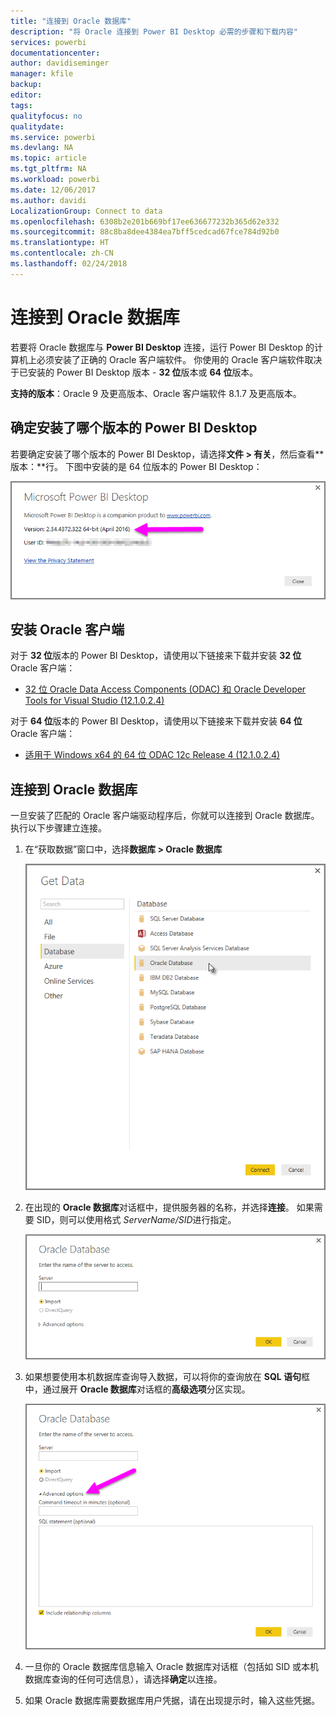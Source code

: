 ```yaml
---
title: "连接到 Oracle 数据库"
description: "将 Oracle 连接到 Power BI Desktop 必需的步骤和下载内容"
services: powerbi
documentationcenter: 
author: davidiseminger
manager: kfile
backup: 
editor: 
tags: 
qualityfocus: no
qualitydate: 
ms.service: powerbi
ms.devlang: NA
ms.topic: article
ms.tgt_pltfrm: NA
ms.workload: powerbi
ms.date: 12/06/2017
ms.author: davidi
LocalizationGroup: Connect to data
ms.openlocfilehash: 6308b2e201b669bf17ee636677232b365d62e332
ms.sourcegitcommit: 88c8ba8dee4384ea7bff5cedcad67fce784d92b0
ms.translationtype: HT
ms.contentlocale: zh-CN
ms.lasthandoff: 02/24/2018
---
```

# <a name="connect-to-an-oracle-database"></a>连接到 Oracle 数据库
若要将 Oracle 数据库与 **Power BI Desktop** 连接，运行 Power BI Desktop 的计算机上必须安装了正确的 Oracle 客户端软件。 你使用的 Oracle 客户端软件取决于已安装的 Power BI Desktop 版本 - **32 位**版本或 **64 位**版本。

**支持的版本**：Oracle 9 及更高版本、Oracle 客户端软件 8.1.7 及更高版本。

## <a name="determining-which-version-of-power-bi-desktop-is-installed"></a>确定安装了哪个版本的 Power BI Desktop
若要确定安装了哪个版本的 Power BI Desktop，请选择**文件 > 有关**，然后查看**版本：**行。 下图中安装的是 64 位版本的 Power BI Desktop：

![](media/desktop-connect-oracle-database/connect-oracle-database_1.png)

## <a name="installing-the-oracle-client"></a>安装 Oracle 客户端
对于 **32 位**版本的 Power BI Desktop，请使用以下链接来下载并安装 **32 位** Oracle 客户端：

* [32 位 Oracle Data Access Components (ODAC) 和 Oracle Developer Tools for Visual Studio (12.1.0.2.4)](http://www.oracle.com/technetwork/topics/dotnet/utilsoft-086879.html)

对于 **64 位**版本的 Power BI Desktop，请使用以下链接来下载并安装 **64 位** Oracle 客户端：

* [适用于 Windows x64 的 64 位 ODAC 12c Release 4 (12.1.0.2.4)](http://www.oracle.com/technetwork/database/windows/downloads/index-090165.html)

## <a name="connect-to-an-oracle-database"></a>连接到 Oracle 数据库
一旦安装了匹配的 Oracle 客户端驱动程序后，你就可以连接到 Oracle 数据库。 执行以下步骤建立连接。

1. 在“获取数据”窗口中，选择**数据库 > Oracle 数据库**
   
   ![](media/desktop-connect-oracle-database/connect-oracle-database_2.png)
2. 在出现的 **Oracle 数据库**对话框中，提供服务器的名称，并选择**连接**。 如果需要 SID，则可以使用格式 *ServerName/SID*进行指定。
   
   ![](media/desktop-connect-oracle-database/connect-oracle-database_3.png)
3. 如果想要使用本机数据库查询导入数据，可以将你的查询放在 **SQL 语句**框中，通过展开 **Oracle 数据库**对话框的**高级选项**分区实现。
   
   ![](media/desktop-connect-oracle-database/connect-oracle-database_4.png)
4. 一旦你的 Oracle 数据库信息输入 Oracle 数据库对话框（包括如 SID 或本机数据库查询的任何可选信息），请选择**确定**以连接。
5. 如果 Oracle 数据库需要数据库用户凭据，请在出现提示时，输入这些凭据。

